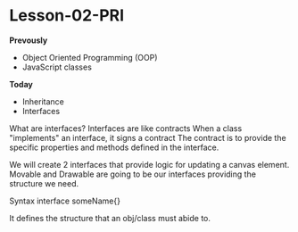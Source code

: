 # Lesson-02-PRI

**Prevously**
- Object Oriented Programming (OOP)
- JavaScript classes

**Today**
- Inheritance
- Interfaces 

What are interfaces?
Interfaces are like contracts
When a class "implements"  an interface, it signs a contract
The contract is to provide the specific properties and methods defined in the interface.

We will create 2 interfaces that provide logic for updating a canvas element.
Movable and Drawable are going to be our interfaces providing the structure we need.

Syntax 
interface someName{}

It defines the structure that an obj/class must abide to.
